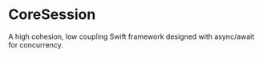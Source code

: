 # CoreSession

A high cohesion, low coupling Swift framework designed with async/await for concurrency.
